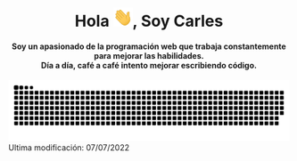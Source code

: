 <div align="center">
<h1 align="center">Hola <img width="35" src="https://github.com/1999AZZAR/1999AZZAR/blob/main/resources/img/waving.gif">, Soy Carles</h1>
<h4 align="center">Soy un apasionado de la programación web que trabaja constantemente para mejorar las habilidades. <br/> Día a día, café a café intento mejorar escribiendo código.</h4>
</div>

<div align="center">
  <a href="https://carvar.es">
  <img  src="https://github.com/1999AZZAR/1999AZZAR/blob/main/resources/img/grid-snake.svg"
       alt="snake" /></a>
</div>


<!--
Autores de la template: 
- [1999azzar](https://github.com/1999azzar)
-->

<div>Ultima modificación: 07/07/2022</div>
